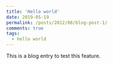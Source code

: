 ```yaml
---
title: 'Hello world'
date: 2019-05-19
permalink: /posts/2012/08/blog-post-1/
comments: true
tags:
  - hello world
---
```


This is a blog entry to test this feature.

